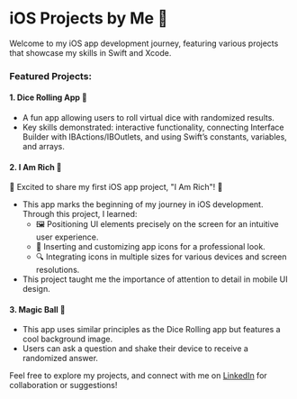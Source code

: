 # iOS Projects by Me 📱

Welcome to my iOS app development journey, featuring various projects that showcase my skills in Swift and Xcode.

### Featured Projects:

#### 1. Dice Rolling App 🎲
- A fun app allowing users to roll virtual dice with randomized results.
- Key skills demonstrated: interactive functionality, connecting Interface Builder with IBActions/IBOutlets, and using Swift’s constants, variables, and arrays.

#### 2. I Am Rich 💎
🚀 Excited to share my first iOS app project, "I Am Rich"! 🚀
- This app marks the beginning of my journey in iOS development. Through this project, I learned:
  - 🖼️ Positioning UI elements precisely on the screen for an intuitive user experience.
  - 📱 Inserting and customizing app icons for a professional look.
  - 🔍 Integrating icons in multiple sizes for various devices and screen resolutions.
- This project taught me the importance of attention to detail in mobile UI design.

#### 3. Magic Ball 🎱
- This app uses similar principles as the Dice Rolling app but features a cool background image.
- Users can ask a question and shake their device to receive a randomized answer.

Feel free to explore my projects, and connect with me on [LinkedIn](https://www.linkedin.com/in/yourlinkedinusername) for collaboration or suggestions!
